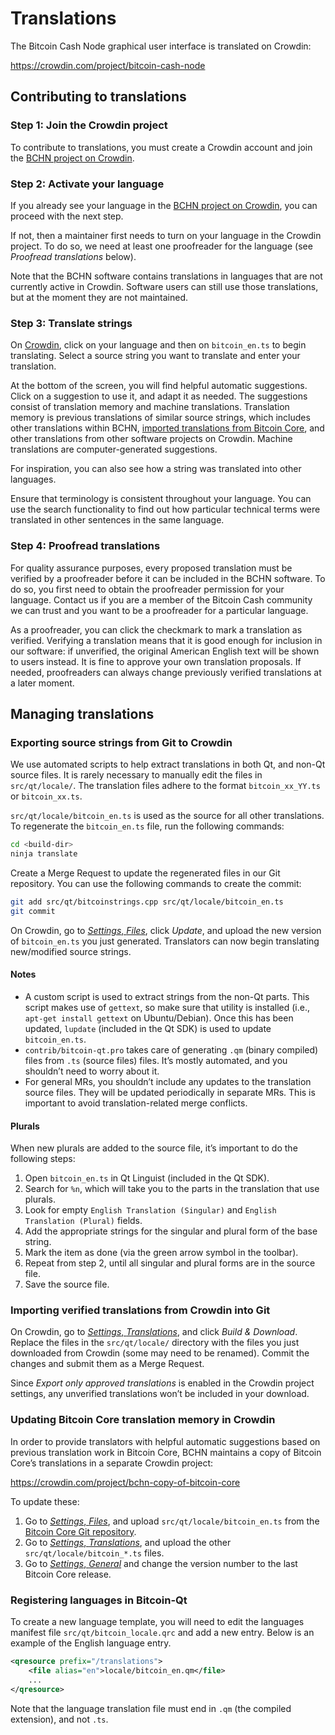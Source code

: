 Translations
============

The Bitcoin Cash Node graphical user interface is translated on Crowdin:

  <https://crowdin.com/project/bitcoin-cash-node>

Contributing to translations
----------------------------

### Step 1: Join the Crowdin project

To contribute to translations, you must create a Crowdin account and join the
[BCHN project on Crowdin](https://crowdin.com/project/bitcoin-cash-node).

### Step 2: Activate your language

If you already see your language in the
[BCHN project on Crowdin](https://crowdin.com/project/bitcoin-cash-node), you
can proceed with the next step.

If not, then a maintainer first needs to turn on your language in the Crowdin
project. To do so, we need at least one proofreader for the language (see
*Proofread translations* below).

Note that the BCHN software contains translations in languages that are not
currently active in Crowdin. Software users can still use those translations,
but at the moment they are not maintained.

### Step 3: Translate strings

On [Crowdin](https://crowdin.com/project/bitcoin-cash-node), click on your
language and then on `bitcoin_en.ts` to begin translating. Select a source
string you want to translate and enter your translation.

At the bottom of the screen, you will find helpful automatic suggestions. Click
on a suggestion to use it, and adapt it as needed. The suggestions consist of
translation memory and machine translations. Translation memory is previous
translations of similar source strings, which includes other translations within
BCHN,
[imported translations from Bitcoin Core](https://crowdin.com/project/bchn-copy-of-bitcoin-core),
and other translations from other software projects on Crowdin. Machine
translations are computer-generated suggestions.

For inspiration, you can also see how a string was translated into other languages.

Ensure that terminology is consistent throughout your language. You can use the
search functionality to find out how particular technical terms were translated
in other sentences in the same language.

### Step 4: Proofread translations

For quality assurance purposes, every proposed translation must be verified by a
proofreader before it can be included in the BCHN software. To do so, you first
need to obtain the proofreader permission for your language. Contact us if you
are a member of the Bitcoin Cash community we can trust and you want to be a
proofreader for a particular language.

As a proofreader, you can click the checkmark to mark a translation as verified.
Verifying a translation means that it is good enough for inclusion in our
software: if unverified, the original American English text will be shown to
users instead. It is fine to approve your own translation proposals. If needed,
proofreaders can always change previously verified translations at a later
moment.

Managing translations
---------------------

### Exporting source strings from Git to Crowdin

We use automated scripts to help extract translations in both Qt, and non-Qt
source files. It is rarely necessary to manually edit the files in
`src/qt/locale/`. The translation files adhere to the format `bitcoin_xx_YY.ts`
or `bitcoin_xx.ts`.

`src/qt/locale/bitcoin_en.ts` is used as the source for all other translations.
To regenerate the `bitcoin_en.ts` file, run the following commands:

```sh
cd <build-dir>
ninja translate
```

Create a Merge Request to update the regenerated files in our Git repository.
You can use the following commands to create the commit:

```sh
git add src/qt/bitcoinstrings.cpp src/qt/locale/bitcoin_en.ts
git commit
```

On Crowdin, go to
[*Settings*, *Files*](https://crowdin.com/project/bitcoin-cash-node/settings#files),
click *Update*, and upload the new version of `bitcoin_en.ts` you just
generated. Translators can now begin translating new/modified source strings.

#### Notes

* A custom script is used to extract strings from the non-Qt parts. This script
  makes use of `gettext`, so make sure that utility is installed (i.e.,
  `apt-get install gettext` on Ubuntu/Debian). Once this has been updated,
  `lupdate` (included in the Qt SDK) is used to update `bitcoin_en.ts`.
* `contrib/bitcoin-qt.pro` takes care of generating `.qm` (binary compiled)
  files from `.ts` (source files) files. It’s mostly automated, and you
  shouldn’t need to worry about it.
* For general MRs, you shouldn’t include any updates to the translation source
  files. They will be updated periodically in separate MRs. This is important to
  avoid translation-related merge conflicts.

#### Plurals

When new plurals are added to the source file, it’s important to do the
following steps:

1. Open `bitcoin_en.ts` in Qt Linguist (included in the Qt SDK).
2. Search for `%n`, which will take you to the parts in the translation that
   use plurals.
3. Look for empty `English Translation (Singular)` and
   `English Translation (Plural)` fields.
4. Add the appropriate strings for the singular and plural form of the base
   string.
5. Mark the item as done (via the green arrow symbol in the toolbar).
6. Repeat from step 2, until all singular and plural forms are in the source
   file.
7. Save the source file.

### Importing verified translations from Crowdin into Git

On Crowdin, go to
[*Settings*, *Translations*](https://crowdin.com/project/bitcoin-cash-node/settings#translations),
and click *Build & Download*. Replace the files in the `src/qt/locale/`
directory with the files you just downloaded from Crowdin (some may need to be
renamed). Commit the changes and submit them as a Merge Request.

Since *Export only approved translations* is enabled in the Crowdin project
settings, any unverified translations won’t be included in your download.

### Updating Bitcoin Core translation memory in Crowdin

In order to provide translators with helpful automatic suggestions based on
previous translation work in Bitcoin Core, BCHN maintains a copy of Bitcoin
Core’s translations in a separate Crowdin project:

  <https://crowdin.com/project/bchn-copy-of-bitcoin-core>

To update these:

1. Go to
   [*Settings*, *Files*](https://crowdin.com/project/bchn-copy-of-bitcoin-core/settings#files),
   and upload `src/qt/locale/bitcoin_en.ts` from the
   [Bitcoin Core Git repository](https://github.com/bitcoin/bitcoin).
2. Go to
   [*Settings*, *Translations*](https://crowdin.com/project/bchn-copy-of-bitcoin-core/settings#translations),
   and upload the other `src/qt/locale/bitcoin_*.ts` files.
3. Go to
   [*Settings*, *General*](https://crowdin.com/project/bchn-copy-of-bitcoin-core/settings#general)
   and change the version number to the last Bitcoin Core release.

### Registering languages in Bitcoin-Qt

To create a new language template, you will need to edit the languages manifest
file `src/qt/bitcoin_locale.qrc` and add a new entry. Below is an example of the
English language entry.

```xml
<qresource prefix="/translations">
    <file alias="en">locale/bitcoin_en.qm</file>
    ...
</qresource>
```

Note that the language translation file must end in `.qm` (the compiled
extension), and not `.ts`.
